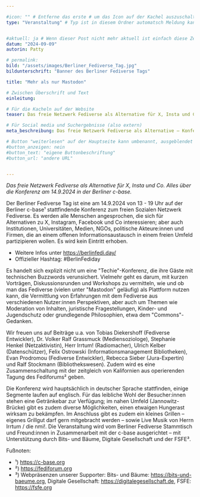 ```yaml
---

#icon: "" # Entferne das erste # um das Icon auf der Kachel auszuschalten
type: "Veranstaltung" # Typ ist in diesem Ordner automatsch Meldung kann aber hier überschrieben werden z.B. mit "Veröffentlichung" - der Typ erscheint in der Kachel über der Überschrift


#aktuell: ja # Wenn dieser Post nicht mehr aktuell ist einfach diese Zeile mit # am Anfang der Zeile auskommentieren
datum: "2024-09-09"
autorin: Patty

# permalink:
bild: "/assets/images/Berliner_Fediverse_Tag.jpg"
bildunterschrift: "Banner des Berliner Fediverse Tags"

title: "Mehr als nur Mastodon"

# Zwischen Überschrift und Text
einleitung: 

# Für die Kacheln auf der Website
teaser: Das freie Netzwerk Fediverse als Alternative für X, Insta und Co. Alles über die Konferenz am 14.9.2024 in der Berliner c-base.

# Für Social media und Suchergebnisse (also extern)
meta_beschreibung: Das freie Netzwerk Fediverse als Alternative – Konferenz am 14.9.2024

# Button "weiterlesen" auf der Hauptseite kann umbenannt, ausgeblendet und zu anderer z.B. Externer URL zeigen
#button_anzeigen: nein 
#button_text: "eigene Buttonbeschriftung"
#button_url: "andere URL"


---
```

<p><i>Das freie Netzwerk Fediverse als Alternative für X, Insta und Co. Alles über die Konferenz am 14.9.2024 in der Berliner c-base.</i></p>
Der Berliner Fediverse Tag ist eine am 14.9.2024 von 13 - 19 Uhr auf der Berliner c-base¹ stattfindende Konferenz zum freien Sozialen Netzwerk Fediverse. Es werden alle Menschen angesprochen, die sich für Alternativen zu X, Instagram, Facebook und Co interessieren; aber auch Institutionen, Universitäten, Medien, NGOs, politische Akteure:innen und Firmen, die an einem offenen Informationsaustausch in einem freien Umfeld partizipieren wollen. Es wird kein Eintritt erhoben.

 * Weitere Infos unter https://berlinfedi.day/
 * Offizieller Hashtag: #BerlinFediday

Es handelt sich explizit nicht um eine "Techie"-Konferenz, die ihre Gäste mit technischen Buzzwords verunsichert. Vielmehr geht es darum, mit kurzen Vorträgen, Diskussionsrunden und Workshops zu vermitteln, wie und ob man das Fediverse (vielen unter "Mastodon" geläufig) als Plattform nutzen kann, die Vermittlung von Erfahrungen mit dem Fediverse aus verschiedenen Nutzer:innen Perspektiven, aber auch um Themen wie Moderation von Inhalten, juristische Fragestellungen, Kinder- und Jugendschutz oder grundlegende Philosophien, etwa dem "Commons"-Gedanken.

Wir freuen uns auf Beiträge u.a. von Tobias Diekershoff (Fediverse Entwickler), Dr. Volker Ralf Grassmuck (Mediensoziologe), Stephanie Henkel (Netzaktivistin), Herr Irrtum! (Radiomacher), Ulrich Kelber (Datenschützer), Felix Ostrowski (Informationsmanagement Bibliotheken), Evan Prodromou (Fediverse Entwickler), Rebecca Sieber (Jura-Expertin) und Ralf Stockmann (Bibliothekswesen). Zudem wird es eine Zusammenschaltung mit der zeitgleich von Kalifornien aus operierenden Tagung des Fediforums² geben.

Die Konferenz wird hauptsächlich in deutscher Sprache stattfinden, einige Segmente laufen auf englisch. Für das leibliche Wohl der Besucher:innen stehen eine Getränkebar zur Verfügung; im nahen Umfeld (Jannowitz-Brücke) gibt es zudem diverse Möglichkeiten, einen etwaigen Hungerast wirksam zu bekämpfen. Im Anschluss gibt es zudem ein kleines Grillen – eigenes Grillgut darf gern mitgebracht werden – sowie Live Musik von Herrn Irrtum / die nmi!.
Die Veranstaltung wird vom Berliner Fediverse Stammtisch und Freund:innen in Zusammenarbeit mit der c-base ausgerichtet – mit Unterstützung durch Bits- und Bäume, Digitale Gesellschaft und der FSFE³.

Fußnoten:

 * ¹) https://c-base.org
 * ²) https://fediforum.org
 * ³) Webpräsenzen unserer Supporter: Bits- und Bäume: https://bits-und-baeume.org, Digitale Gesellschaft: https://digitalegesellschaft.de, FSFE: https://fsfe.org
